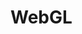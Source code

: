 <!--
 * @Author: tangdaoyong
 * @Date: 2021-02-03 11:54:07
 * @LastEditors: tangdaoyong
 * @LastEditTime: 2021-02-03 11:54:17
 * @Description: WebGL
-->
# WebGL